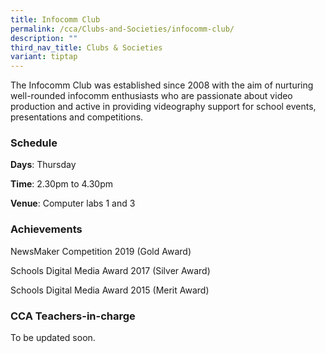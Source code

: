 ```yaml
---
title: Infocomm Club
permalink: /cca/Clubs-and-Societies/infocomm-club/
description: ""
third_nav_title: Clubs & Societies
variant: tiptap
---
```

<p>The Infocomm Club was established since 2008 with the aim of nurturing
well-rounded infocomm enthusiasts who are passionate about video production
and active in providing videography support for school events, presentations
and competitions.</p>
<h3>Schedule</h3>
<p><strong>Days</strong>: Thursday</p>
<p><strong>Time</strong>: 2.30pm to 4.30pm</p>
<p><strong>Venue</strong>: Computer labs 1 and 3</p>
<h3>Achievements</h3>
<p>NewsMaker Competition 2019 (Gold Award)</p>
<p>Schools Digital Media Award 2017 (Silver Award)</p>
<p>Schools Digital Media Award 2015 (Merit Award)</p>
<h3>CCA Teachers-in-charge</h3>
<p>To be updated soon.</p>